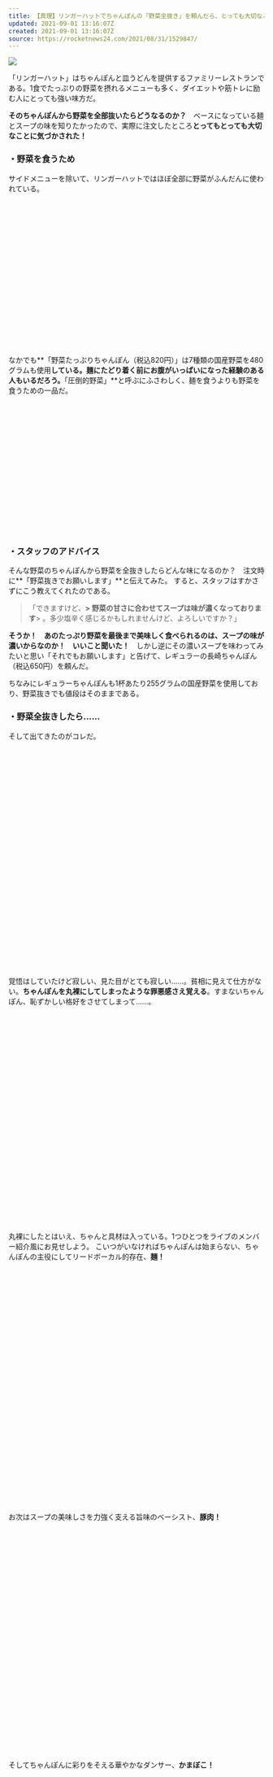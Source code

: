 ```yaml
---
title: 【真理】リンガーハットでちゃんぽんの「野菜全抜き」を頼んだら、とっても大切なことに気づかされた！
updated: 2021-09-01 13:16:07Z
created: 2021-09-01 13:16:07Z
source: https://rocketnews24.com/2021/08/31/1529847/
---
```


![](https://rocketnews24.com/2021/08/31/1529847/461)

「リンガーハット」はちゃんぽんと皿うどんを提供するファミリーレストランである。1食でたっぷりの野菜を摂れるメニューも多く、ダイエットや筋トレに励む人にとっても強い味方だ。

**そのちゃんぽんから野菜を全部抜いたらどうなるのか？**　ベースになっている麺とスープの味を知りたかったので、実際に注文したところ**とってもとっても大切なことに気づかされた！**

### ・野菜を食うため

サイドメニューを除いて、リンガーハットではほぼ全部に野菜がふんだんに使われている。

![](data:image/svg+xml;base64,PHN2ZyBoZWlnaHQ9IjM2NyIgd2lkdGg9IjY0MCIgeG1sbnM9Imh0dHA6Ly93d3cudzMub3JnLzIwMDAvc3ZnIiB2ZXJzaW9uPSIxLjEiIC8+)

なかでも**「野菜たっぷりちゃんぽん（税込820円）」は7種類の国産野菜を480グラムも使用**している。麺にたどり着く前にお腹がいっぱいになった経験のある人もいるだろう。**「圧倒的野菜」**と呼ぶにふさわしく、麺を食うよりも野菜を食うための一品だ。

![](data:image/svg+xml;base64,PHN2ZyBoZWlnaHQ9IjMyNyIgd2lkdGg9IjY0MCIgeG1sbnM9Imh0dHA6Ly93d3cudzMub3JnLzIwMDAvc3ZnIiB2ZXJzaW9uPSIxLjEiIC8+)

### ・スタッフのアドバイス

そんな野菜のちゃんぽんから野菜を全抜きしたらどんな味になるのか？　注文時に**「野菜抜きでお願いします」**と伝えてみた。
すると、スタッフはすかさずにこう教えてくれたのである。
> 「できますけど、**> 野菜の甘さに合わせてスープは味が濃くなっております**> 。多少塩辛く感じるかもしれませんけど、よろしいですか？」

**そうか！　あのたっぷり野菜を最後まで美味しく食べられるのは、スープの味が濃いからなのか！　いいこと聞いた！**　しかし逆にその濃いスープを味わってみたいと思い「それでもお願いします」と告げて、レギュラーの長崎ちゃんぽん（税込650円）を頼んだ。

ちなみにレギュラーちゃんぽんも1杯あたり255グラムの国産野菜を使用しており、野菜抜きでも値段はそのままである。

### ・野菜全抜きしたら……

そして出てきたのがコレだ。

![](data:image/svg+xml;base64,PHN2ZyBoZWlnaHQ9IjU1MSIgd2lkdGg9IjY0MCIgeG1sbnM9Imh0dHA6Ly93d3cudzMub3JnLzIwMDAvc3ZnIiB2ZXJzaW9uPSIxLjEiIC8+)

覚悟はしていたけど寂しい、見た目がとても寂しい……。貧相に見えて仕方がない。**ちゃんぽんを丸裸にしてしまったような罪悪感さえ覚える**。すまないちゃんぽん、恥ずかしい格好をさせてしまって……。

![](data:image/svg+xml;base64,PHN2ZyBoZWlnaHQ9IjUyNiIgd2lkdGg9IjY0MCIgeG1sbnM9Imh0dHA6Ly93d3cudzMub3JnLzIwMDAvc3ZnIiB2ZXJzaW9uPSIxLjEiIC8+)

丸裸にしたとはいえ、ちゃんと具材は入っている。1つひとつをライブのメンバー紹介風にお見せしよう。
こいつがいなければちゃんぽんは始まらない、ちゃんぽんの主役にしてリードボーカル的存在、**麺！**

![](data:image/svg+xml;base64,PHN2ZyBoZWlnaHQ9IjU5MCIgd2lkdGg9IjY0MCIgeG1sbnM9Imh0dHA6Ly93d3cudzMub3JnLzIwMDAvc3ZnIiB2ZXJzaW9uPSIxLjEiIC8+)

お次はスープの美味しさを力強く支える旨味のベーシスト、**豚肉！**

![](data:image/svg+xml;base64,PHN2ZyBoZWlnaHQ9IjU1OCIgd2lkdGg9IjY0MCIgeG1sbnM9Imh0dHA6Ly93d3cudzMub3JnLzIwMDAvc3ZnIiB2ZXJzaW9uPSIxLjEiIC8+)

そしてちゃんぽんに彩りをそえる華やかなダンサー、**かまぼこ！**

![](data:image/svg+xml;base64,PHN2ZyBoZWlnaHQ9IjU5MyIgd2lkdGg9IjY0MCIgeG1sbnM9Imh0dHA6Ly93d3cudzMub3JnLzIwMDAvc3ZnIiB2ZXJzaW9uPSIxLjEiIC8+)

小粒だけどいい味出してる憎いヤツ、**むきえび！**

![](data:image/svg+xml;base64,PHN2ZyBoZWlnaHQ9IjU0MCIgd2lkdGg9IjY0MCIgeG1sbnM9Imh0dHA6Ly93d3cudzMub3JnLzIwMDAvc3ZnIiB2ZXJzaW9uPSIxLjEiIC8+)

最後にちゃんぽんのシンボルにしてみんなを盛り上げるアニキ的存在、**さつま揚げ！**

![](data:image/svg+xml;base64,PHN2ZyBoZWlnaHQ9IjYwMiIgd2lkdGg9IjY0MCIgeG1sbnM9Imh0dHA6Ly93d3cudzMub3JnLzIwMDAvc3ZnIiB2ZXJzaW9uPSIxLjEiIC8+)

**以上がオールスターキャストである**。野菜がなくてもみんないい仕事しているぞ。

食べてみると、事前にスタッフが教えてくれた通りに味は濃い。いつものちゃんぽんよりも塩気が強く感じられる。だが食えないほどではない。**これに白飯を合わせたらちょうど良いだろう**。

![](data:image/svg+xml;base64,PHN2ZyBoZWlnaHQ9IjU4NiIgd2lkdGg9IjY0MCIgeG1sbnM9Imh0dHA6Ly93d3cudzMub3JnLzIwMDAvc3ZnIiB2ZXJzaW9uPSIxLjEiIC8+)

でもやっぱり野菜があるからこそ、ちゃんぽんとして完成されているんだよな。という訳で野菜抜きにしても塩辛いだけなので、マネしないように。いつものちゃんぽんでたっぷりの野菜を堪能して欲しい。

### ・今回訪問した店舗の情報

**店名**　リンガーハット 渋谷道玄坂店
**住所**　東京都渋谷区道玄坂2-16-7山口ﾋﾞﾙ
**時間**　11:00～20:00（短縮営業中）
**定休日**　なし
参考リンク：[リンガーハット](https://www.ringerhut.jp/)
執筆：[佐藤英典](https://rocketnews24.com/author/foodqueen-satou/)
Photo：Rocketnews24